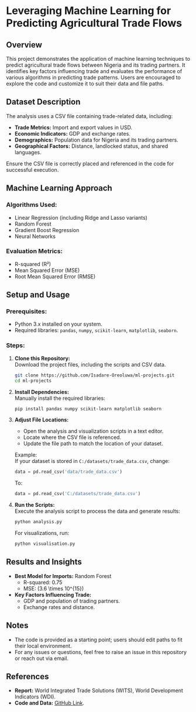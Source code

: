# Leveraging Machine Learning for Predicting Agricultural Trade Flows

## Overview
This project demonstrates the application of machine learning techniques to predict agricultural trade flows between Nigeria and its trading partners. It identifies key factors influencing trade and evaluates the performance of various algorithms in predicting trade patterns. Users are encouraged to explore the code and customize it to suit their data and file paths.

## Dataset Description
The analysis uses a CSV file containing trade-related data, including:  
- **Trade Metrics:** Import and export values in USD.  
- **Economic Indicators:** GDP and exchange rates.  
- **Demographics:** Population data for Nigeria and its trading partners.  
- **Geographical Factors:** Distance, landlocked status, and shared languages.

Ensure the CSV file is correctly placed and referenced in the code for successful execution.

## Machine Learning Approach
### Algorithms Used:
- Linear Regression (including Ridge and Lasso variants)  
- Random Forest  
- Gradient Boost Regression  
- Neural Networks  

### Evaluation Metrics:
- R-squared (R²)  
- Mean Squared Error (MSE)  
- Root Mean Squared Error (RMSE)  

## Setup and Usage
### Prerequisites:
- Python 3.x installed on your system.  
- Required libraries: `pandas`, `numpy`, `scikit-learn`, `matplotlib`, `seaborn`.  

### Steps:
1. **Clone this Repository:**  
   Download the project files, including the scripts and CSV data.  
   ```bash
   git clone https://github.com/Isadare-Oreoluwa/ml-projects.git
   cd ml-projects
   ```

2. **Install Dependencies:**  
   Manually install the required libraries:  
   ```bash
   pip install pandas numpy scikit-learn matplotlib seaborn
   ```

3. **Adjust File Locations:**  
   - Open the analysis and visualization scripts in a text editor.  
   - Locate where the CSV file is referenced.  
   - Update the file path to match the location of your dataset.  

   Example:  
   If your dataset is stored in `C:/datasets/trade_data.csv`, change:  
   ```python
   data = pd.read_csv('data/trade_data.csv')
   ```
   To:  
   ```python
   data = pd.read_csv('C:/datasets/trade_data.csv')
   ```

4. **Run the Scripts:**  
   Execute the analysis script to process the data and generate results:  
   ```bash
   python analysis.py
   ```
   For visualizations, run:  
   ```bash
   python visualisation.py
   ```

## Results and Insights
- **Best Model for Imports:** Random Forest  
  - R-squared: 0.75  
  - MSE: \(3.6 \times 10^{15}\)  
- **Key Factors Influencing Trade:**  
  - GDP and population of trading partners.  
  - Exchange rates and distance.  


## Notes
- The code is provided as a starting point; users should edit paths to fit their local environment.
- For any issues or questions, feel free to raise an issue in this repository or reach out via email.

## References
- **Report:** World Integrated Trade Solutions (WITS), World Development Indicators (WDI).  
- **Code and Data:** [GitHub Link](#).
